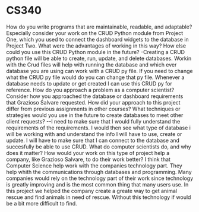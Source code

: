# CS340
How do you write programs that are maintainable, readable, and adaptable? Especially consider your work on the CRUD Python module from Project One, which you used to connect the dashboard widgets to the database in Project Two. What were the advantages of working in this way? How else could you use this CRUD Python module in the future?
-Creating a CRUD python file will be able to create, run, update, and delete databases. Workin with the Crud files will help with running the database and which ever database you are using can work with a CRUD py file. If you need to change what the CRUD py file would do you can change that py file. Whenever a database needs to update or get created I can use this CRUD py for reference. 
How do you approach a problem as a computer scientist? Consider how you approached the database or dashboard requirements that Grazioso Salvare requested. How did your approach to this project differ from previous assignments in other courses? What techniques or strategies would you use in the future to create databases to meet other client requests?
--I need to make sure that I would fully understand the requirements of the requirements. I would then see what type of database i will be working with and understand the info I will have to use, create or update. I will have to make sure that I can connect to the database and succesfully be able to use CRUD.
What do computer scientists do, and why does it matter? How would your work on this type of project help a company, like Grazioso Salvare, to do their work better?
I think that Computer Science help work with the companies technology part. They help whith the communications through databases and programming. Many companies would rely on the technology part of their work since technology is greatly improving and is the most common thing that many users use. In this project we helped the company create a greate way to get animal rescue and find animals in need of rescue. Without this technology if would be a bit more difficult to find.
